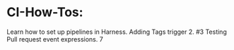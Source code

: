# CI-How-Tos: 
Learn how to set up pipelines in Harness.
Adding Tags trigger 2. #3
Testing Pull request event expressions. 7
